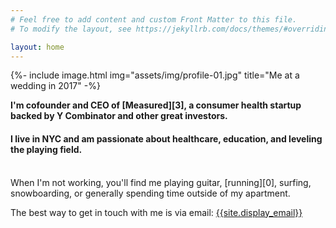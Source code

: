 ```yaml
---
# Feel free to add content and custom Front Matter to this file.
# To modify the layout, see https://jekyllrb.com/docs/themes/#overriding-theme-defaults

layout: home
---
```


{%- include image.html
  img="assets/img/profile-01.jpg"
  title="Me at a wedding in 2017" -%}

<h4 style="margin:10px 0 15px;">
  I'm cofounder and CEO of [Measured][3], a consumer health startup backed by Y Combinator and other great investors.
</h4>
<h4>
  I live in NYC and am passionate about healthcare, education, and leveling the playing field.
</h4>
<br />
When I'm not working, you'll find me playing guitar, [running][0], surfing,
snowboarding, or generally spending time outside of my apartment.

The best way to get in touch with me is via email: [{{site.display_email}}][1]

[0]: https://www.strava.com/athletes/monji
[1]: mailto:{{site.email}}
[3]: https://trymeasured.com/
